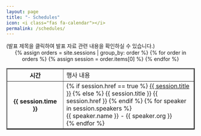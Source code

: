 ```yaml
---
layout: page
title: "- Schedules"
icon: <i class="fas fa-calendar"></i>
permalink: /schedules/
---
```

<div class="alert alert-info" role="alert">
  (발표 제목을 클릭하여 발표 자료 관련 내용을 확인하실 수 있습니다.)
</div>

<div style="overflow: auto;" align="center">
<div class="program">
    <table cellspacing="0" cellpadding="0" border="2">
      <colgroup>
        <col width="110px ">
        <col width="70%">
      </colgroup>
      <tbody>
        <tr>
          <th class="section">시간</th>
          <td class="section">행사 내용</td>
        </tr>
{% assign orders = site.sessions | group_by: order %}
{% for order in orders  %}
{% assign session = order.items[0] %}
        <tr>
          <th>{{ session.time }}</th>
          <td>
          {% if session.href == true %}
            <a href="{{ site.baseurl }}{{ session.url }}">{{ session.title }}</a>
          {% else %}
            {{ session.title }}
            {{ session.href }}
          {% endif %}
            <span class="fontNameTitle">
            {% for speaker in session.speakers %}
              <li style="list-style-type: none;">{{ speaker.name }} - {{ speaker.org }}</li>
            {% endfor %}
            </span>
          </td>
        </tr>
{% endfor %}
      </tbody>
    </table>
</div>
</div>
